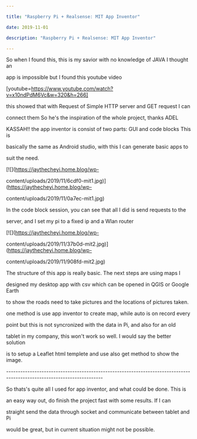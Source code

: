 ```yaml
---

title: "Raspberry Pi + Realsense: MIT App Inventor"

date: 2019-11-01

description: "Raspberry Pi + Realsense: MIT App Inventor"

---
```




So when I found this, this is my savior with no knowledge of JAVA I thought an

app is impossible but I found this youtube video



[youtube=https://www.youtube.com/watch?v=x10ndPdM6Vc&w=320&h=266]



this showed that with Request of Simple HTTP server and GET request I can

connect them So he's the inspiration of the whole project, thanks ADEL

KASSAH!! the app inventor is consist of two parts: GUI and code blocks This is

basically the same as Android studio, with this I can generate basic apps to

suit the need.



[![](https://jaythecheyi.home.blog/wp-

content/uploads/2019/11/6cdf0-mit1.jpg)](https://jaythecheyi.home.blog/wp-

content/uploads/2019/11/0a7ec-mit1.jpg)



In the code block session, you can see that all I did is send requests to the

server, and I set my pi to a fixed ip and a Wlan router



[![](https://jaythecheyi.home.blog/wp-

content/uploads/2019/11/37b0d-mit2.jpg)](https://jaythecheyi.home.blog/wp-

content/uploads/2019/11/908fd-mit2.jpg)



The structure of this app is really basic. The next steps are using maps I

designed my desktop app with csv which can be opened in QGIS or Google Earth

to show the roads need to take pictures and the locations of pictures taken.

one method is use app inventor to create map, while auto is on record every

point but this is not syncronized with the data in Pi, and also for an old

tablet in my company, this won't work so well. I would say the better solution

is to setup a Leaflet html templete and use also get method to show the image.

\-----------------------------------------------------------------------------------------------------------------------

So thats's quite all I used for app inventor, and what could be done. This is

an easy way out, do finish the project fast with some results. If I can

straight send the data through socket and communicate between tablet and Pi

would be great, but in current situation might not be possible.



